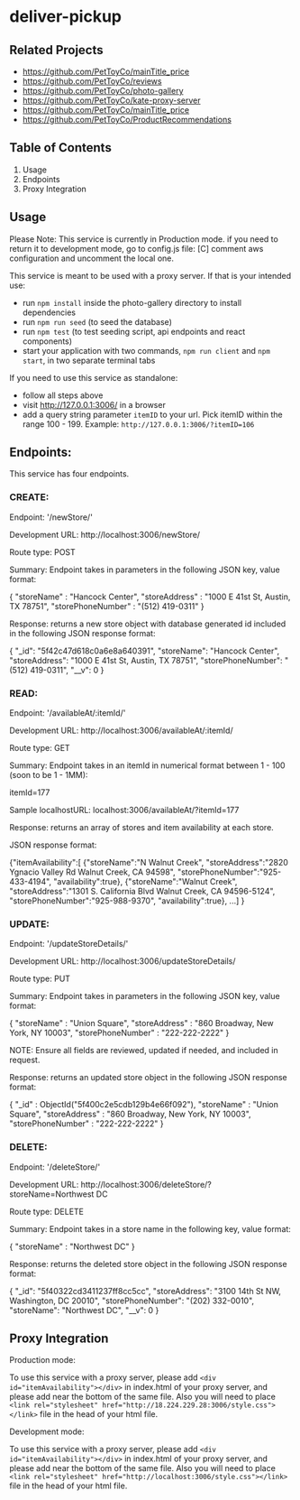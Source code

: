 # deliver-pickup

## Related Projects

- https://github.com/PetToyCo/mainTitle_price
- https://github.com/PetToyCo/reviews
- https://github.com/PetToyCo/photo-gallery
- https://github.com/PetToyCo/kate-proxy-server
- https://github.com/PetToyCo/mainTitle_price
- https://github.com/PetToyCo/ProductRecommendations

## Table of Contents
  1. Usage
  2. Endpoints
  3. Proxy Integration

## Usage

Please Note: This service is currently in Production mode.
if you need to return it to development mode, go to config.js file:
[C] comment aws configuration and uncomment the local one.

This service is meant to be used with a proxy server. If that is your intended use:

- run `npm install` inside the photo-gallery directory to install dependencies
- run `npm run seed` (to seed the database)
- run `npm test` (to test seeding script, api endpoints and react components)
- start your application with two commands, `npm run client` and `npm start`, in two separate terminal tabs

If you need to use this service as standalone:

- follow all steps above
- visit http://127.0.0.1:3006/ in a browser
- add a query string parameter `itemID` to your url. Pick itemID within the range 100 - 199.
Example: `http://127.0.0.1:3006/?itemID=106`

## Endpoints:

This service has four endpoints.

### CREATE:

Endpoint: '/newStore/'

Development URL: http://localhost:3006/newStore/

Route type:  POST

Summary: Endpoint takes in parameters in the following JSON key, value format:

{
    "storeName" : "Hancock Center",
    "storeAddress" : "1000 E 41st St, Austin, TX 78751",
    "storePhoneNumber" : "(512) 419-0311"
}

Response: returns a new store object with database generated id included in the following JSON response format:

{
    "_id": "5f42c47d618c0a6e8a640391",
    "storeName": "Hancock Center",
    "storeAddress": "1000 E 41st St, Austin, TX 78751",
    "storePhoneNumber": "(512) 419-0311",
    "__v": 0
}

### READ:

Endpoint: '/availableAt/:itemId/'

Development URL: http://localhost:3006/availableAt/:itemId/

Route type:  GET

Summary: Endpoint takes in an itemId in numerical format between 1 - 100 (soon to be 1 - 1MM):

itemId=177

Sample localhostURL:
localhost:3006/availableAt/?itemId=177

Response: returns an array of stores and item availability at each store.

JSON response format:

{"itemAvailability":[
	{"storeName":"N Walnut Creek",
	"storeAddress":"2820 Ygnacio Valley Rd Walnut Creek, CA 94598",
	"storePhoneNumber":"925-433-4194",
	"availability":true},
	{"storeName":"Walnut Creek",
	"storeAddress":"1301 S. California Blvd Walnut Creek, CA 94596-5124",
	"storePhoneNumber":"925-988-9370",
	"availability":true},
	...]
}

### UPDATE:

Endpoint: '/updateStoreDetails/'

Development URL: http://localhost:3006/updateStoreDetails/

Route type:  PUT

Summary: Endpoint takes in parameters in the following JSON key, value format:

{
"storeName" : "Union Square",
"storeAddress" : "860 Broadway, New York, NY 10003",
"storePhoneNumber" : "222-222-2222"
}

NOTE: Ensure all fields are reviewed, updated if needed, and included in request.


Response: returns an updated store object in the following JSON response format:

{
"_id" : ObjectId("5f400c2e5cdb129b4e66f092"),
"storeName" : "Union Square",
"storeAddress" : "860 Broadway, New York, NY 10003",
"storePhoneNumber" : "222-222-2222"
}

### DELETE:

Endpoint:  '/deleteStore/'

Development URL: http://localhost:3006/deleteStore/?storeName=Northwest DC

Route type:  DELETE

Summary: Endpoint takes in a store name in the following key, value format:

{
"storeName" : "Northwest DC"
}

Response: returns the deleted store object in the following JSON response format:

{
    "_id": "5f40322cd3411237ff8cc5cc",
    "storeAddress": "3100 14th St NW, Washington, DC 20010",
    "storePhoneNumber": "(202) 332-0010",
    "storeName": "Northwest DC",
    "__v": 0
}


## Proxy Integration

Production mode:

To use this service with a proxy server, please add `<div id="itemAvailability"></div>` in index.html of your proxy server, and please add <script src="http://18.224.229.28:3006/bundle.js"></script> near the bottom of the same file. Also you will need to place `<link rel="stylesheet" href="http://18.224.229.28:3006/style.css"></link>` file in the head of your html file.

Development mode:

To use this service with a proxy server, please add `<div id="itemAvailability"></div>` in index.html of your proxy server, and please add <script src="http://localhost:3006/bundle.js"></script> near the bottom of the same file. Also you will need to place `<link rel="stylesheet" href="http://localhost:3006/style.css"></link>` file in the head of your html file.
